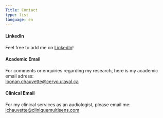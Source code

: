 ```yaml
---
Title: Contact
type: list
language: en
---
```



#### LinkedIn
Feel free to add me on [LinkedIn](https://www.linkedin.com/in/loonan-chauvette-50844a14b)!


#### Academic Email
For comments or enquiries regarding my research, here is my academic email adress:  
loonan.chauvette@cervo.ulaval.ca


#### Clinical Email
For my clinical services as an audiologist, please email me: 
lchauvette@cliniquemultisens.com



